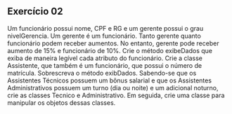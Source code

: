 ## Exercício 02

Um  funcionário  possui  nome,  CPF  e  RG  e  um  gerente  possui  o  grau  nivelGerencia.  Um gerente  é  um  funcionário.  Tanto  gerente  quanto  funcionário  podem  receber  aumentos.  No entanto,  gerente  pode  receber  aumento  de  15%  e  funcionário  de  10%.  Crie  o  método exibeDados que exiba de maneira legível cada atributo do funcionário. Crie a classe Assistente, que  também  é  um  funcionário,  que  possui  o  número  de  matrícula.  Sobrescreva  o  método exibDados. Sabendo-se  que  os  Assistentes  Técnicos  possuem  um  bônus  salarial  e  que  os Assistentes  Administrativos  possuem  um  turno  (dia  ou  noite)  e  um  adicional  noturno,  crie  as classes Tecnico e Administrativo. Em seguida, crie uma classe para manipular os objetos dessas classes.